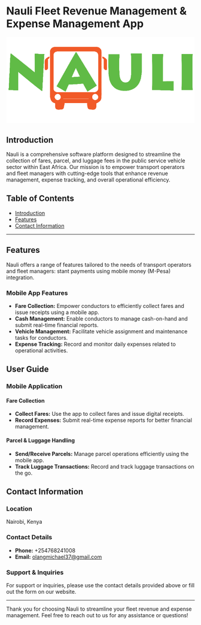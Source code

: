 # Nauli Fleet Revenue Management & Expense Management App
![Nauli Logo](assets/images/Nauli%20logo.png) 
<!-- ![Nauli Splash Screen](assets/images/splash.png) -->
<!-- Create a table with two columns -->


## Introduction

Nauli is a comprehensive software platform designed to streamline the collection of fares, parcel, and luggage fees in the public service vehicle sector within East Africa. Our mission is to empower transport operators and fleet managers with cutting-edge tools that enhance revenue management, expense tracking, and overall operational efficiency.

## Table of Contents

- [Introduction](#introduction)
- [Features](#features)
- [Contact Information](#contact-information)

---

## Features

Nauli offers a range of features tailored to the needs of transport operators and fleet managers:
stant payments using mobile money (M-Pesa) integration.

### Mobile App Features

- **Fare Collection:** Empower conductors to efficiently collect fares and issue receipts using a mobile app.
- **Cash Management:** Enable conductors to manage cash-on-hand and submit real-time financial reports.
- **Vehicle Management:** Facilitate vehicle assignment and maintenance tasks for conductors.
- **Expense Tracking:** Record and monitor daily expenses related to operational activities.

## User Guide

### Mobile Application

#### Fare Collection

- **Collect Fares:** Use the app to collect fares and issue digital receipts.
- **Record Expenses:** Submit real-time expense reports for better financial management.

#### Parcel & Luggage Handling

- **Send/Receive Parcels:** Manage parcel operations efficiently using the mobile app.
- **Track Luggage Transactions:** Record and track luggage transactions on the go.

## Contact Information

### Location

Nairobi, Kenya

### Contact Details

- **Phone:** +254768241008
- **Email:** [olangmichael37@gmail.com](olangmichael37@gmail.com)


### Support & Inquiries

For support or inquiries, please use the contact details provided above or fill out the form on our website.

---

Thank you for choosing Nauli to streamline your fleet revenue and expense management. Feel free to reach out to us for any assistance or questions!
